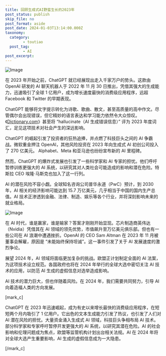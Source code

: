 ```yaml
---
title: 回顾生成式AI野蛮生长的2023年
post_status: publish
skip_file: no
post_format: aside
post_date: 2024-01-03T13:14:00.000Z
taxonomy:
  category:
        - toutiao
  post_tag:
        - AI
post_excerpt: 
---
```

![Image](https://images.unsplash.com/photo-1679403766669-17890714e491?ixlib=rb-4.0.3&q=85&fm=jpg&crop=entropy&cs=srgb)

在 2023 年开始之前，ChatGPT 就已经展现出走入千家万户的势头。这款由 OpenAI 研发的 AI 聊天机器人于 2022 年 11 月 30 日推出，凭借其强大的生成能力，迅速吸引了全球 1 亿用户，成为增长速度最快的消费级应用程序，远超 Facebook 和 Twitter 的早期表现。

ChatGPT 能够将文字提示转化为诗歌、歌曲、散文，甚至高质量的高中作文。尽管偶尔会出现错误，但它精妙的语言表达和学习能力依然令大众惊叹。《[Dictionary.com](http://dictionary.com/)》甚至将 “hallucinate（AI 生成错误信息）” 评为 2023 年度词汇，足见这项技术对社会产生的深远影响。

ChatGPT 的崛起引发了投资者的狂热追捧，并点燃了科技巨头之间的 AI 争霸战。微软重金押注 OpenAI，其他风险投资在 2023 年向生成式 AI 初创公司投入了 270 亿美元。 Alphabet、Meta 和亚马逊也纷纷宣布新的 AI 里程碑。

然而，ChatGPT 的爆炸式发展也引发了一些科学家和 AI 专家的担忧。他们呼吁暂停训练更强大的 AI 系统，以研究其对人类社会可能造成的影响和潜在危险。特斯拉 CEO 埃隆·马斯克也加入了这一行列。

AI 的潜在风险不容小觑。全球知名咨询公司普华永道（PwC）预计，到 2030 年，AI 相关的经济影响可能达到 15.7 万亿美元，几乎相当于中国的国内生产总值。AI 技术正渗透到金融、法律、制造、娱乐等各个行业，并将深刻影响未来的就业格局。

![Image](https://images.unsplash.com/photo-1587202372634-32705e3bf49c?ixlib=rb-4.0.3&q=85&fm=jpg&crop=entropy&cs=srgb)

在 AI 时代，谁是赢家，谁是输家？答案才刚刚开始显现。芯片制造商英伟达（Nvidia）凭借其在 AI 领域的领先优势，市值飙升至万亿美元俱乐部。但也有一些公司在 AI 浪潮中遭遇挫折。OpenAI 的 CEO Sam Altman 在 2023 年 11 月被董事会解雇，原因是 “未能始终保持坦诚”。这一事件引发了关于 AI 发展速度的激烈争论。

展望 2024 年，AI 领域将面临更加复杂的挑战。欧盟正计划制定全面的 AI 法案，为这项技术设立规范。各国政府也将在 2024 年举行的全球大选中密切关注 AI 技术的应用，以防范 AI 生成的虚假信息对选举造成影响。

AI 技术的潜力巨大，但也伴随着风险。在 2024 年，我们需要共同努力，引导 AI 向着造福人类的方向发展。

[mark_c]

ChatGPT 在 2023 年迅速崛起，成为有史以来增长最快的消费级应用程序，在短短两个月内吸引了 1 亿用户。它出色的文本生成能力引发了热议，也引发了人们对 AI 潜在风险的担忧。大量资金涌入生成式 AI 领域，科技巨头争相布局 AI 技术。部分科学家和专家呼吁暂停开发更强大的 AI 系统，以研究其潜在危险。AI 的社会影响和伦理问题成为焦点，欧盟等监管机构计划出台相关法规。AI 在 2024 年将对全球大选产生重要影响，AI 生成的虚假信息成为一大隐患。

[/mark_c]